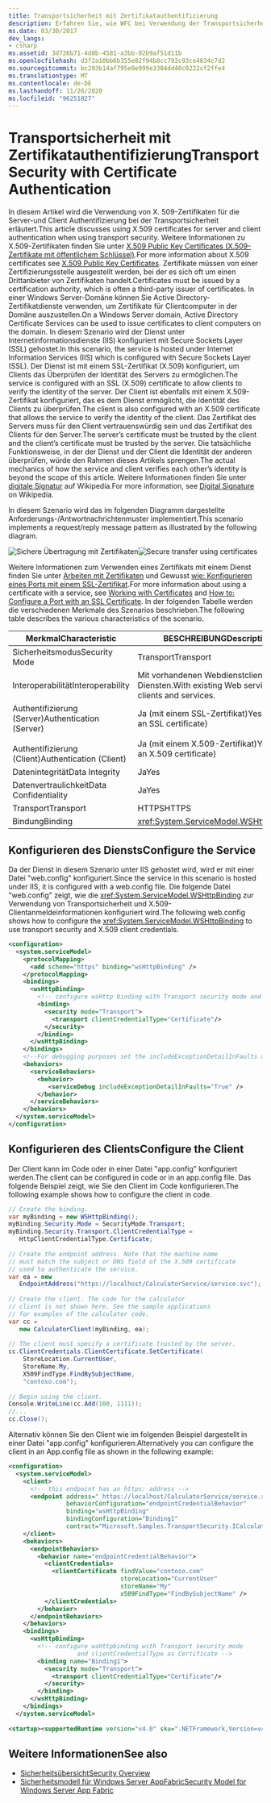 ```yaml
---
title: Transportsicherheit mit Zertifikatauthentifizierung
description: Erfahren Sie, wie WFC bei Verwendung der Transportsicherheit Zertifikate für die Server-und Client Authentifizierung verwendet.
ms.date: 03/30/2017
dev_langs:
- csharp
ms.assetid: 3d726b71-4d8b-4581-a3bb-02b9af51d11b
ms.openlocfilehash: d3f2a10bb6b355e82f94b8cc793c93ce4634c7d2
ms.sourcegitcommit: bc293b14af795e0e999e3304dd40c0222cf2ffe4
ms.translationtype: MT
ms.contentlocale: de-DE
ms.lasthandoff: 11/26/2020
ms.locfileid: "96251827"
---
```

# <a name="transport-security-with-certificate-authentication"></a><span data-ttu-id="c06f1-103">Transportsicherheit mit Zertifikatauthentifizierung</span><span class="sxs-lookup"><span data-stu-id="c06f1-103">Transport Security with Certificate Authentication</span></span>

<span data-ttu-id="c06f1-104">In diesem Artikel wird die Verwendung von X. 509-Zertifikaten für die Server-und Client Authentifizierung bei der Transportsicherheit erläutert.</span><span class="sxs-lookup"><span data-stu-id="c06f1-104">This article discusses using X.509 certificates for server and client authentication when using transport security.</span></span> <span data-ttu-id="c06f1-105">Weitere Informationen zu X.509-Zertifikaten finden Sie unter [X.509 Public Key Certificates (X.509-Zertifikate mit öffentlichem Schlüssel)](/windows/desktop/SecCertEnroll/about-x-509-public-key-certificates).</span><span class="sxs-lookup"><span data-stu-id="c06f1-105">For more information about X.509 certificates see [X.509 Public Key Certificates](/windows/desktop/SecCertEnroll/about-x-509-public-key-certificates).</span></span> <span data-ttu-id="c06f1-106">Zertifikate müssen von einer Zertifizierungsstelle ausgestellt werden, bei der es sich oft um einen Drittanbieter von Zertifikaten handelt.</span><span class="sxs-lookup"><span data-stu-id="c06f1-106">Certificates must be issued by a certification authority, which is often a third-party issuer of certificates.</span></span> <span data-ttu-id="c06f1-107">In einer Windows Server-Domäne können Sie Active Directory-Zertifikatdienste verwenden, um Zertifikate für Clientcomputer in der Domäne auszustellen.</span><span class="sxs-lookup"><span data-stu-id="c06f1-107">On a Windows Server domain, Active Directory Certificate Services can be used to issue certificates to client computers on the domain.</span></span> <span data-ttu-id="c06f1-108">In diesem Szenario wird der Dienst unter Internetinformationsdienste (IIS) konfiguriert mit Secure Sockets Layer (SSL) gehostet.</span><span class="sxs-lookup"><span data-stu-id="c06f1-108">In this scenario, the service is hosted under Internet Information Services (IIS) which is configured with Secure Sockets Layer (SSL).</span></span> <span data-ttu-id="c06f1-109">Der Dienst ist mit einem SSL-Zertifikat (X.509) konfiguriert, um Clients das Überprüfen der Identität des Servers zu ermöglichen.</span><span class="sxs-lookup"><span data-stu-id="c06f1-109">The service is configured with an SSL (X.509) certificate to allow clients to verify the identity of the server.</span></span> <span data-ttu-id="c06f1-110">Der Client ist ebenfalls mit einem X.509-Zertifikat konfiguriert, das es dem Dienst ermöglicht, die Identität des Clients zu überprüfen.</span><span class="sxs-lookup"><span data-stu-id="c06f1-110">The client is also configured with an X.509 certificate that allows the service to verify the identity of the client.</span></span> <span data-ttu-id="c06f1-111">Das Zertifikat des Servers muss für den Client vertrauenswürdig sein und das Zertifikat des Clients für den Server.</span><span class="sxs-lookup"><span data-stu-id="c06f1-111">The server’s certificate must be trusted by the client and the client’s certificate must be trusted by the server.</span></span> <span data-ttu-id="c06f1-112">Die tatsächliche Funktionsweise, in der der Dienst und der Client die Identität der anderen überprüfen, würde den Rahmen dieses Artikels sprengen.</span><span class="sxs-lookup"><span data-stu-id="c06f1-112">The actual mechanics of how the service and client verifies each other’s identity is beyond the scope of this article.</span></span> <span data-ttu-id="c06f1-113">Weitere Informationen finden Sie unter [digitale Signatur](https://en.wikipedia.org/wiki/Digital_signature) auf Wikipedia.</span><span class="sxs-lookup"><span data-stu-id="c06f1-113">For more information, see [Digital Signature](https://en.wikipedia.org/wiki/Digital_signature) on Wikipedia.</span></span>
  
 <span data-ttu-id="c06f1-114">In diesem Szenario wird das im folgenden Diagramm dargestellte Anforderungs-/Antwortnachrichtenmuster implementiert.</span><span class="sxs-lookup"><span data-stu-id="c06f1-114">This scenario implements a request/reply message pattern as illustrated by the following diagram.</span></span>  
  
 <span data-ttu-id="c06f1-115">![Sichere Übertragung mit Zertifikaten](media/8f7b8968-899f-4538-a9e8-0eaa872a291c.gif "8f 7b8968-899f-4538-a9e8-0eaa872a291c")</span><span class="sxs-lookup"><span data-stu-id="c06f1-115">![Secure transfer using certificates](media/8f7b8968-899f-4538-a9e8-0eaa872a291c.gif "8f7b8968-899f-4538-a9e8-0eaa872a291c")</span></span>  
  
 <span data-ttu-id="c06f1-116">Weitere Informationen zum Verwenden eines Zertifikats mit einem Dienst finden Sie unter [Arbeiten mit Zertifikaten](working-with-certificates.md) und Gewusst [wie: Konfigurieren eines Ports mit einem SSL-Zertifikat](how-to-configure-a-port-with-an-ssl-certificate.md).</span><span class="sxs-lookup"><span data-stu-id="c06f1-116">For more information about using a certificate with a service, see [Working with Certificates](working-with-certificates.md) and [How to: Configure a Port with an SSL Certificate](how-to-configure-a-port-with-an-ssl-certificate.md).</span></span> <span data-ttu-id="c06f1-117">In der folgenden Tabelle werden die verschiedenen Merkmale des Szenarios beschrieben.</span><span class="sxs-lookup"><span data-stu-id="c06f1-117">The following table describes the various characteristics of the scenario.</span></span>  
  
|<span data-ttu-id="c06f1-118">Merkmal</span><span class="sxs-lookup"><span data-stu-id="c06f1-118">Characteristic</span></span>|<span data-ttu-id="c06f1-119">BESCHREIBUNG</span><span class="sxs-lookup"><span data-stu-id="c06f1-119">Description</span></span>|  
|--------------------|-----------------|  
|<span data-ttu-id="c06f1-120">Sicherheitsmodus</span><span class="sxs-lookup"><span data-stu-id="c06f1-120">Security Mode</span></span>|<span data-ttu-id="c06f1-121">Transport</span><span class="sxs-lookup"><span data-stu-id="c06f1-121">Transport</span></span>|  
|<span data-ttu-id="c06f1-122">Interoperabilität</span><span class="sxs-lookup"><span data-stu-id="c06f1-122">Interoperability</span></span>|<span data-ttu-id="c06f1-123">Mit vorhandenen Webdienstclients und Diensten.</span><span class="sxs-lookup"><span data-stu-id="c06f1-123">With existing Web service clients and services.</span></span>|  
|<span data-ttu-id="c06f1-124">Authentifizierung (Server)</span><span class="sxs-lookup"><span data-stu-id="c06f1-124">Authentication (Server)</span></span><br /><br /> <span data-ttu-id="c06f1-125">Authentifizierung (Client)</span><span class="sxs-lookup"><span data-stu-id="c06f1-125">Authentication (Client)</span></span>|<span data-ttu-id="c06f1-126">Ja (mit einem SSL-Zertifikat)</span><span class="sxs-lookup"><span data-stu-id="c06f1-126">Yes (using an SSL certificate)</span></span><br /><br /> <span data-ttu-id="c06f1-127">Ja (mit einem X.509-Zertifikat)</span><span class="sxs-lookup"><span data-stu-id="c06f1-127">Yes (using an X.509 certificate)</span></span>|  
|<span data-ttu-id="c06f1-128">Datenintegrität</span><span class="sxs-lookup"><span data-stu-id="c06f1-128">Data Integrity</span></span>|<span data-ttu-id="c06f1-129">Ja</span><span class="sxs-lookup"><span data-stu-id="c06f1-129">Yes</span></span>|  
|<span data-ttu-id="c06f1-130">Datenvertraulichkeit</span><span class="sxs-lookup"><span data-stu-id="c06f1-130">Data Confidentiality</span></span>|<span data-ttu-id="c06f1-131">Ja</span><span class="sxs-lookup"><span data-stu-id="c06f1-131">Yes</span></span>|  
|<span data-ttu-id="c06f1-132">Transport</span><span class="sxs-lookup"><span data-stu-id="c06f1-132">Transport</span></span>|<span data-ttu-id="c06f1-133">HTTPS</span><span class="sxs-lookup"><span data-stu-id="c06f1-133">HTTPS</span></span>|  
|<span data-ttu-id="c06f1-134">Bindung</span><span class="sxs-lookup"><span data-stu-id="c06f1-134">Binding</span></span>|<xref:System.ServiceModel.WSHttpBinding>|  
  
## <a name="configure-the-service"></a><span data-ttu-id="c06f1-135">Konfigurieren des Diensts</span><span class="sxs-lookup"><span data-stu-id="c06f1-135">Configure the Service</span></span>  

 <span data-ttu-id="c06f1-136">Da der Dienst in diesem Szenario unter IIS gehostet wird, wird er mit einer Datei "web.config" konfiguriert.</span><span class="sxs-lookup"><span data-stu-id="c06f1-136">Since the service in this scenario is hosted under IIS, it is configured with a web.config file.</span></span> <span data-ttu-id="c06f1-137">Die folgende Datei "web.config" zeigt, wie die <xref:System.ServiceModel.WSHttpBinding> zur Verwendung von Transportsicherheit und X.509-Clientanmeldeinformationen konfiguriert wird.</span><span class="sxs-lookup"><span data-stu-id="c06f1-137">The following web.config shows how to configure the <xref:System.ServiceModel.WSHttpBinding> to use transport security and X.509 client credentials.</span></span>  
  
```xml  
<configuration>  
  <system.serviceModel>  
    <protocolMapping>  
      <add scheme="https" binding="wsHttpBinding" />  
    </protocolMapping>  
    <bindings>  
      <wsHttpBinding>  
        <!-- configure wsHttp binding with Transport security mode and clientCredentialType as Certificate -->  
        <binding>  
          <security mode="Transport">  
            <transport clientCredentialType="Certificate"/>
          </security>  
        </binding>  
      </wsHttpBinding>  
    </bindings>  
    <!--For debugging purposes set the includeExceptionDetailInFaults attribute to true-->  
    <behaviors>  
      <serviceBehaviors>  
        <behavior>
           <serviceDebug includeExceptionDetailInFaults="True" />  
        </behavior>  
      </serviceBehaviors>  
    </behaviors>  
  </system.serviceModel>  
</configuration>  
```  
  
## <a name="configure-the-client"></a><span data-ttu-id="c06f1-138">Konfigurieren des Clients</span><span class="sxs-lookup"><span data-stu-id="c06f1-138">Configure the Client</span></span>  

 <span data-ttu-id="c06f1-139">Der Client kann im Code oder in einer Datei "app.config" konfiguriert werden.</span><span class="sxs-lookup"><span data-stu-id="c06f1-139">The client can be configured in code or in an app.config file.</span></span> <span data-ttu-id="c06f1-140">Das folgende Beispiel zeigt, wie Sie den Client im Code konfigurieren.</span><span class="sxs-lookup"><span data-stu-id="c06f1-140">The following example shows how to configure the client in code.</span></span>  
  
```csharp
// Create the binding.  
var myBinding = new WSHttpBinding();  
myBinding.Security.Mode = SecurityMode.Transport;  
myBinding.Security.Transport.ClientCredentialType =  
   HttpClientCredentialType.Certificate;  
  
// Create the endpoint address. Note that the machine name
// must match the subject or DNS field of the X.509 certificate  
// used to authenticate the service.
var ea = new  
   EndpointAddress("https://localhost/CalculatorService/service.svc");  
  
// Create the client. The code for the calculator
// client is not shown here. See the sample applications  
// for examples of the calculator code.  
var cc =  
   new CalculatorClient(myBinding, ea);  
  
// The client must specify a certificate trusted by the server.  
cc.ClientCredentials.ClientCertificate.SetCertificate(  
    StoreLocation.CurrentUser,  
    StoreName.My,  
    X509FindType.FindBySubjectName,  
    "contoso.com");  
  
// Begin using the client.  
Console.WriteLine(cc.Add(100, 1111));  
//...  
cc.Close();  
```  
  
 <span data-ttu-id="c06f1-141">Alternativ können Sie den Client wie im folgenden Beispiel dargestellt in einer Datei "app.config" konfigurieren:</span><span class="sxs-lookup"><span data-stu-id="c06f1-141">Alternatively you can configure the client in an App.config file as shown in the following example:</span></span>  
  
```xml  
<configuration>  
  <system.serviceModel>  
    <client>  
      <!-- this endpoint has an https: address -->  
      <endpoint address=" https://localhost/CalculatorService/service.svc "
                behaviorConfiguration="endpointCredentialBehavior"  
                binding="wsHttpBinding"
                bindingConfiguration="Binding1"
                contract="Microsoft.Samples.TransportSecurity.ICalculator"/>  
    </client>  
    <behaviors>  
      <endpointBehaviors>  
        <behavior name="endpointCredentialBehavior">  
          <clientCredentials>  
            <clientCertificate findValue="contoso.com"  
                               storeLocation="CurrentUser"  
                               storeName="My"  
                               x509FindType="FindBySubjectName" />  
          </clientCredentials>  
        </behavior>  
      </endpointBehaviors>  
    </behaviors>  
    <bindings>  
      <wsHttpBinding>  
        <!-- configure wsHttpbinding with Transport security mode  
                   and clientCredentialType as Certificate -->  
        <binding name="Binding1">  
          <security mode="Transport">  
            <transport clientCredentialType="Certificate"/>  
          </security>  
        </binding>  
      </wsHttpBinding>  
    </bindings>  
  </system.serviceModel>  
  
<startup><supportedRuntime version="v4.0" sku=".NETFramework,Version=v4.0"/></startup></configuration>  
```  
  
## <a name="see-also"></a><span data-ttu-id="c06f1-142">Weitere Informationen</span><span class="sxs-lookup"><span data-stu-id="c06f1-142">See also</span></span>

- [<span data-ttu-id="c06f1-143">Sicherheitsübersicht</span><span class="sxs-lookup"><span data-stu-id="c06f1-143">Security Overview</span></span>](security-overview.md)
- <span data-ttu-id="c06f1-144">[Sicherheitsmodell für Windows Server AppFabric](/previous-versions/appfabric/ee677202(v=azure.10))</span><span class="sxs-lookup"><span data-stu-id="c06f1-144">[Security Model for Windows Server App Fabric](/previous-versions/appfabric/ee677202(v=azure.10))</span></span>
